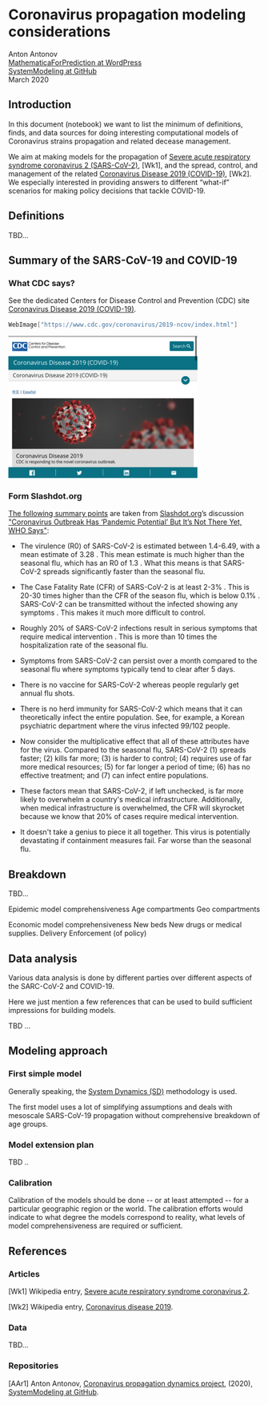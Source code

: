 # Coronavirus propagation modeling considerations

Anton Antonov  
[MathematicaForPrediction at WordPress](https://mathematicaforprediction.wordpress.com)  
[SystemModeling at GitHub](https://github.com/antononcube/SystemModeling)  
March 2020

## Introduction

In this document (notebook) we want to list the minimum of definitions, finds, and data sources for doing interesting computational models of Coronavirus strains propagation and related decease management. 

We aim at making models for the propagation of [Severe acute respiratory syndrome coronavirus 2 (SARS-CoV-2)](https://en.wikipedia.org/wiki/Severe_acute_respiratory_syndrome_coronavirus_2), [Wk1], and the spread, control, and management of the related [Coronavirus Disease 2019 (COVID-19)](https://en.wikipedia.org/wiki/Coronavirus_disease_2019), [Wk2]. We especially interested in providing answers to different “what-if” scenarios for making policy decisions that tackle COVID-19. 

## Definitions

TBD...

## Summary of the SARS-CoV-19 and COVID-19

### What CDC says?

See the dedicated Centers for Disease Control and Prevention (CDC) site [Coronavirus Disease 2019 (COVID-19)](https://www.cdc.gov/coronavirus/2019-ncov/index.html). 

```mathematica
WebImage["https://www.cdc.gov/coronavirus/2019-ncov/index.html"]
```

![1quyxj1d34uf5](./Diagrams/Coronavirus-propagation-modeling-considerations/1quyxj1d34uf5.png)

### Form Slashdot.org

[The following summary points](https://science.slashdot.org/comments.pl?sid=15840894&cid=59762854) are taken from [Slashdot.org](https://slashdot.org)’s discussion ["Coronavirus Outbreak Has ‘Pandemic Potential’ But It’s Not There Yet, WHO Says"](https://science.slashdot.org/story/20/02/24/2050254/coronavirus-outbreak-has-pandemic-potential-but-its-not-there-yet-who-says): 

- The virulence (R0) of SARS-CoV-2 is estimated between 1.4-6.49, with a mean estimate of 3.28 . This mean estimate is much higher than the seasonal flu, which has an R0 of 1.3 . What this means is that SARS-CoV-2 spreads significantly faster than the seasonal flu.

- The Case Fatality Rate (CFR) of SARS-CoV-2 is at least 2-3% . This is 20-30 times higher than the CFR of the season flu, which is below 0.1% .  
SARS-CoV-2 can be transmitted without the infected showing any symptoms . This makes it much more difficult to control.

- Roughly 20% of SARS-CoV-2 infections result in serious symptoms that require medical intervention . This is more than 10 times the hospitalization rate of the seasonal flu.

- Symptoms from SARS-CoV-2 can persist over a month compared to the seasonal flu where symptoms typically tend to clear after 5 days.

- There is no vaccine for SARS-CoV-2 whereas people regularly get annual flu shots.

- There is no herd immunity for SARS-CoV-2 which means that it can theoretically infect the entire population. See, for example, a Korean psychiatric department where the virus infected 99/102 people.

- Now consider the multiplicative effect that all of these attributes have for the virus. Compared to the seasonal flu, SARS-CoV-2 (1) spreads faster; (2) kills far more; (3) is harder to control; (4) requires use of far more medical resources; (5) for far longer a period of time; (6) has no effective treatment; and (7) can infect entire populations.

- These factors mean that SARS-CoV-2, if left unchecked, is far more likely to overwhelm a country's medical infrastructure. Additionally, when medical infrastructure is overwhelmed, the CFR will skyrocket because we know that 20% of cases require medical intervention.

- It doesn't take a genius to piece it all together. This virus is potentially devastating if containment measures fail. Far worse than the seasonal flu.

## Breakdown

TBD...

Epidemic model comprehensiveness 
Age compartments
Geo compartments

Economic model comprehensiveness 
New beds
New drugs or medical supplies.
Delivery
Enforcement (of policy)


## Data analysis

Various data analysis is done by different parties over different aspects of the SARC-CoV-2 and COVID-19. 

Here we just mention a few references that can be used to build sufficient impressions for building models.

TBD ...

## Modeling approach

### First simple model

Generally speaking, the [System Dynamics (SD)](https://en.wikipedia.org/wiki/System_dynamics) methodology is used.

The first model uses a lot of simplifying assumptions and deals with mesoscale SARS-CoV-19 propagation without comprehensive breakdown of age groups.

### Model extension plan

TBD ..

### Calibration

Calibration of the models should be done -- or at least attempted -- for a particular geographic region or the world. The calibration efforts would indicate to what degree the models correspond to reality, what levels of model comprehensiveness are required or sufficient.

## References

### Articles

[Wk1] Wikipedia entry, [Severe acute respiratory syndrome coronavirus 2](https://en.wikipedia.org/wiki/Severe_acute_respiratory_syndrome_coronavirus_2).

[Wk2] Wikipedia entry, [Coronavirus disease 2019](https://en.wikipedia.org/wiki/Coronavirus_disease_2019).

### Data

TBD...

### Repositories

[AAr1] Anton Antonov, [Coronavirus propagation dynamics project](https://github.com/antononcube/SystemModeling/tree/master/Projects/Coronavirus-propagation-dynamics), (2020), [SystemModeling at GitHub](https://github.com/antononcube/SystemModeling).
